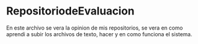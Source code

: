 # RepositoriodeEvaluacion
En este archivo se vera la opinion de mis repositorios, se vera en como aprendi a subir los archivos de texto,
hacer y en como funciona el sistema.
